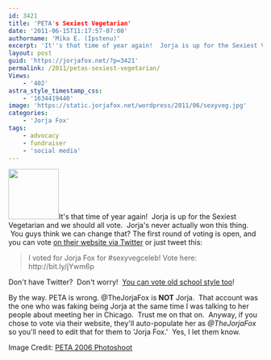 ```yaml
---
id: 3421
title: 'PETA's Sexiest Vegetarian'
date: '2011-06-15T11:17:57-07:00'
authorname: 'Mika E. (Ipstenu)'
excerpt: 'It''s that time of year again!  Jorja is up for the Sexiest Vegetarian and we should all vote for Jorja!'
layout: post
guid: 'https://jorjafox.net/?p=3421'
permalink: /2011/petas-sexiest-vegetarian/
Views:
    - '402'
astra_style_timestamp_css:
    - '1634419440'
image: 'https://static.jorjafox.net/wordpress/2011/06/sexyveg.jpg'
categories:
    - 'Jorja Fox'
tags:
    - advocacy
    - fundraiser
    - 'social media'
---
```


<a href="https://jorjafox.net/gallery/pro/advocacy/20060000-peta/"><img class="alignleft size-thumbnail wp-image-3422" title="sexyveg" src="//static.jorjafox.net/wordpress/2011/06/sexyveg-100x100.jpg" alt="" width="100" height="100" /></a>It's that time of year again!  Jorja is up for the Sexiest Vegetarian and we should all vote.  Jorja's never actually won this thing.  You guys think we can change that? The first round of voting is open, and you can vote <a href="http://features.peta.org/sexiest-Vegetarian-Celebrities-2011/default.aspx">on their website via Twitter</a> or just tweet this:
<blockquote>I voted for Jorja Fox for #sexyvegceleb! Vote here: http://bit.ly/jYwm6p</blockquote>
Don't have Twitter?  Don't worry!  <a href="http://features.peta.org/sexiest-Vegetarian-Celebrities-2011/Vote.aspx">You can vote old school style too</a>!

By the way. PETA is wrong. @TheJorjaFox is **NOT** Jorja.  That account was the one who was faking being Jorja at the same time I was talking to her people about meeting her in Chicago.  Trust me on that on.  Anyway, if you chose to vote via their website, they'll auto-populate her as _@TheJorjaFox_ so you'll need to edit that for them to 'Jorja Fox.'  Yes, I let them know.

Image Credit: <a href="https://jorjafox.net/gallery/pro/advocacy/20060000-peta/">PETA 2006 Photoshoot</a>
